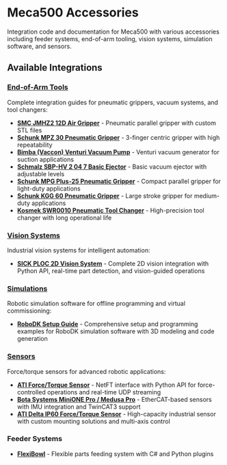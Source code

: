 # Meca500 Accessories

Integration code and documentation for Meca500 with various accessories including feeder systems, end-of-arm tooling, vision systems, simulation software, and sensors.

## Available Integrations

### [End-of-Arm Tools](end-of-arm-tools/)
Complete integration guides for pneumatic grippers, vacuum systems, and tool changers:
- **[SMC JMHZ2 12D Air Gripper](end-of-arm-tools/smc-jmhz2-12d/)** - Pneumatic parallel gripper with custom STL files
- **[Schunk MPZ 30 Pneumatic Gripper](end-of-arm-tools/schunk-mpz-30/)** - 3-finger centric gripper with high repeatability
- **[Bimba (Vaccon) Venturi Vacuum Pump](end-of-arm-tools/bimba-vaccon-venturi/)** - Venturi vacuum generator for suction applications
- **[Schmalz SBP-HV 2 04 7 Basic Ejector](end-of-arm-tools/schmalz-sbp-hv/)** - Basic vacuum ejector with adjustable levels
- **[Schunk MPG Plus-25 Pneumatic Gripper](end-of-arm-tools/schunk-mpg-plus-25/)** - Compact parallel gripper for light-duty applications
- **[Schunk KGG 60 Pneumatic Gripper](end-of-arm-tools/schunk-kgg-60/)** - Large stroke gripper for medium-duty applications
- **[Kosmek SWR0010 Pneumatic Tool Changer](end-of-arm-tools/kosmek-swr0010/)** - High-precision tool changer with long operational life

### [Vision Systems](vision-systems/)
Industrial vision systems for intelligent automation:
- **[SICK PLOC 2D Vision System](vision-systems/sick-ploc-2d/)** - Complete 2D vision integration with Python API, real-time part detection, and vision-guided operations

### [Simulations](simulations/)
Robotic simulation software for offline programming and virtual commissioning:
- **[RoboDK Setup Guide](simulations/robodk-setup/)** - Comprehensive setup and programming examples for RoboDK simulation software with 3D modeling and code generation

### [Sensors](sensors/)
Force/torque sensors for advanced robotic applications:
- **[ATI Force/Torque Sensor](sensors/ati-force-torque/)** - NetFT interface with Python API for force-controlled operations and real-time UDP streaming
- **[Bota Systems MiniONE Pro / Medusa Pro](sensors/bota-systems-minione/)** - EtherCAT-based sensors with IMU integration and TwinCAT3 support
- **[ATI Delta IP60 Force/Torque Sensor](sensors/ati-delta-ip60/)** - High-capacity industrial sensor with custom mounting solutions and multi-axis control

### Feeder Systems
- **[FlexiBowl](flexibowl/)** - Flexible parts feeding system with C# and Python plugins